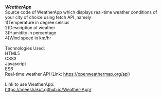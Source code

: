<b><i>WeatherApp</i></b> 
<br>
Source code of WeatherApp which displays real-time weather conditions of your city of choice using fetch API ,namely
<br>
1)Temperature in degree celsius
<br>
2)Description of weather
<br>
3)Humidity in percentage
<br>
4)Wind speed in km/hr
<br>
<br>
Technologies Used:
<br>
HTML5
<br>
CSS3
<br>
Javascript
<br>
ES6
<br>
Real-time weather API (Link: https://openweathermap.org/api)
<br>
<br>
Link to use WeatherApp:
<br>
https://aneeshakut.github.io/Weather-App/

